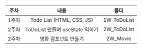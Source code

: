|주차|내용|폴더|
|:--:|:--:|:--:|
|1주차|Todo List (HTML, CSS, JS)|1W_ToDoList|
|2주차|ToDoList 만들며 useState 익히기|2W_ToDoList|
|2주차|영화 컴포넌트 만들기|2W_Movie|
